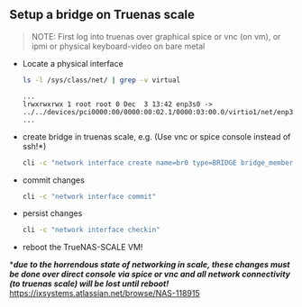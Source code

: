 
## Setup a bridge on Truenas scale

> NOTE:
> First log into truenas over graphical spice or vnc (on vm), or ipmi or physical keyboard-video on bare metal

- Locate a physical interface
  ```bash
  ls -l /sys/class/net/ | grep -v virtual
  ```
  ```
  ...
  lrwxrwxrwx 1 root root 0 Dec  3 13:42 enp3s0 -> ../../devices/pci0000:00/0000:00:02.1/0000:03:00.0/virtio1/net/enp3s0
  ...
  ```
 
- create bridge in truenas scale, e.g. (Use vnc or spice console instead of ssh!*)
   ```bash
   cli -c "network interface create name=br0 type=BRIDGE bridge_members=enp3s0 aliases=\"192.168.1.99/24\" "
   ```
 - commit changes
    ```bash
    cli -c "network interface commit"
    ```
- persist changes
  ```bash
  cli -c "network interface checkin"
  ```
- reboot the TrueNAS-SCALE VM!
  
****due to the horrendous state of networking in scale, these changes must be done over direct console via spice or vnc and all network connectivity (to truenas scale) will be lost until reboot!***
https://ixsystems.atlassian.net/browse/NAS-118915
